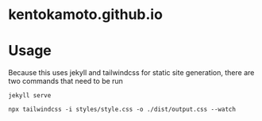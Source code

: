 # kentokamoto.github.io

# Usage

Because this uses jekyll and tailwindcss for static site generation, there are two commands that need to be run

```
jekyll serve
```

```
npx tailwindcss -i styles/style.css -o ./dist/output.css --watch

```
